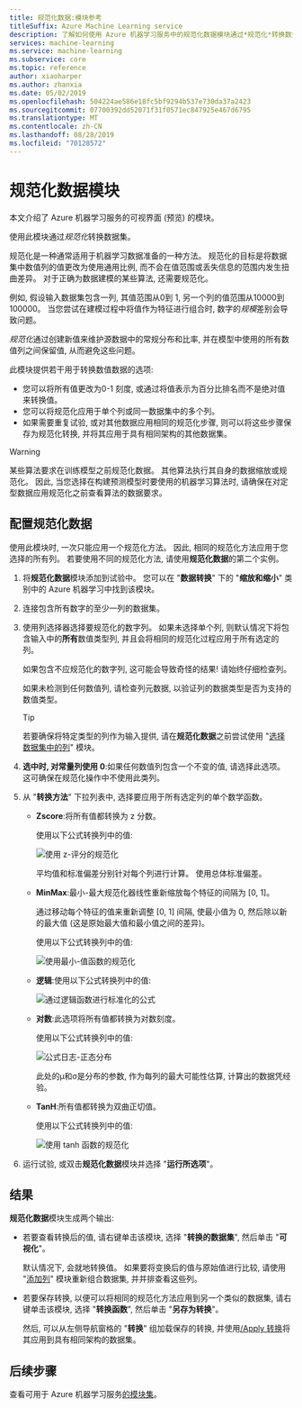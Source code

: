 ```yaml
---
title: 规范化数据:模块参考
titleSuffix: Azure Machine Learning service
description: 了解如何使用 Azure 机器学习服务中的规范化数据模块通过*规范化*转换数据集。
services: machine-learning
ms.service: machine-learning
ms.subservice: core
ms.topic: reference
author: xiaoharper
ms.author: zhanxia
ms.date: 05/02/2019
ms.openlocfilehash: 504224ae586e18fc5bf9294b537e730da37a2423
ms.sourcegitcommit: 07700392dd52071f31f0571ec847925e467d6795
ms.translationtype: MT
ms.contentlocale: zh-CN
ms.lasthandoff: 08/28/2019
ms.locfileid: "70128572"
---
```

# <a name="normalize-data-module"></a>规范化数据模块

本文介绍了 Azure 机器学习服务的可视界面 (预览) 的模块。

使用此模块通过*规范化*转换数据集。

规范化是一种通常适用于机器学习数据准备的一种方法。 规范化的目标是将数据集中数值列的值更改为使用通用比例, 而不会在值范围或丢失信息的范围内发生扭曲差异。 对于正确为数据建模的某些算法, 还需要规范化。

例如, 假设输入数据集包含一列, 其值范围从0到 1, 另一个列的值范围从10000到100000。 当您尝试在建模过程中将值作为特征进行组合时, 数字的*规模*差别会导致问题。

*规范化*通过创建新值来维护源数据中的常规分布和比率, 并在模型中使用的所有数值列之间保留值, 从而避免这些问题。

此模块提供若干用于转换数值数据的选项:

- 您可以将所有值更改为0-1 刻度, 或通过将值表示为百分比排名而不是绝对值来转换值。
- 您可以将规范化应用于单个列或同一数据集中的多个列。
- 如果需要重复试验, 或对其他数据应用相同的规范化步骤, 则可以将这些步骤保存为规范化转换, 并将其应用于具有相同架构的其他数据集。

> [!WARNING]
> 某些算法要求在训练模型之前规范化数据。 其他算法执行其自身的数据缩放或规范化。 因此, 当您选择在构建预测模型时要使用的机器学习算法时, 请确保在对定型数据应用规范化之前查看算法的数据要求。

##  <a name="configure-normalize-data"></a>配置规范化数据

使用此模块时, 一次只能应用一个规范化方法。 因此, 相同的规范化方法应用于您选择的所有列。 若要使用不同的规范化方法, 请使用**规范化数据**的第二个实例。

1. 将**规范化数据**模块添加到试验中。 您可以在 "**数据转换**" 下的 "**缩放和缩小**" 类别中的 Azure 机器学习中找到该模块。

2. 连接包含所有数字的至少一列的数据集。

3. 使用列选择器选择要规范化的数字列。 如果未选择单个列, 则默认情况下将包含输入中的**所有**数值类型列, 并且会将相同的规范化过程应用于所有选定的列。 

    如果包含不应规范化的数字列, 这可能会导致奇怪的结果! 请始终仔细检查列。

    如果未检测到任何数值列, 请检查列元数据, 以验证列的数据类型是否为支持的数值类型。

    > [!TIP]
    > 若要确保将特定类型的列作为输入提供, 请在**规范化数据**之前尝试使用 "[选择数据集中的列](./select-columns-in-dataset.md)" 模块。

4. **选中时, 对常量列使用 0**:如果任何数值列包含一个不变的值, 请选择此选项。 这可确保在规范化操作中不使用此类列。

5. 从 "**转换方法**" 下拉列表中, 选择要应用于所有选定列的单个数学函数。 
  
    - **Zscore**:将所有值都转换为 z 分数。
    
      使用以下公式转换列中的值:  
  
      ![使用 z&#45;评分的规范化](media/module/aml-normalization-z-score.png)
  
      平均值和标准偏差分别针对每个列进行计算。 使用总体标准偏差。
  
    - **MinMax**:最小-最大规范化器线性重新缩放每个特征的间隔为 [0, 1]。
    
      通过移动每个特征的值来重新调整 [0, 1] 间隔, 使最小值为 0, 然后除以新的最大值 (这是原始最大值和最小值之间的差异)。
      
      使用以下公式转换列中的值:  
  
      ![使用最小&#45;值函数的规范化](media/module/aml-normalization-minmax.png "AML_normalization-minmax")  
  
    - **逻辑**:使用以下公式转换列中的值:

      ![通过逻辑函数进行标准化的公式](media/module/aml-normalization-logistic.png "AML_normalization-逻辑")  
  
    - **对数**:此选项将所有值都转换为对数刻度。
  
      使用以下公式转换列中的值:
  
      ![公式日志&#45;正态分布](media/module/aml-normalization-lognormal.png "AML_normalization-对数")
    
      此处的μ和σ是分布的参数, 作为每列的最大可能性估算, 计算出的数据凭经验。  
  
    - **TanH**:所有值都转换为双曲正切值。
    
      使用以下公式转换列中的值:
    
      ![使用 tanh 函数的规范化](media/module/aml-normalization-tanh.png "AML_normalization-tanh")

6. 运行试验, 或双击**规范化数据**模块并选择 "**运行所选项**"。 

## <a name="results"></a>结果

**规范化数据**模块生成两个输出:

- 若要查看转换后的值, 请右键单击该模块, 选择 "**转换的数据集**", 然后单击 "**可视化**"。

    默认情况下, 会就地转换值。 如果要将变换后的值与原始值进行比较, 请使用 "[添加列](./add-columns.md)" 模块重新组合数据集, 并并排查看这些列。

- 若要保存转换, 以便可以将相同的规范化方法应用到另一个类似的数据集, 请右键单击该模块, 选择 "**转换函数**", 然后单击 "**另存为转换**"。

    然后, 可以从左侧导航窗格的 "**转换**" 组加载保存的转换, 并使用[/Apply 转换](apply-transformation.md)将其应用到具有相同架构的数据集。  


## <a name="next-steps"></a>后续步骤

查看可用于 Azure 机器学习服务[的模块集](module-reference.md)。 